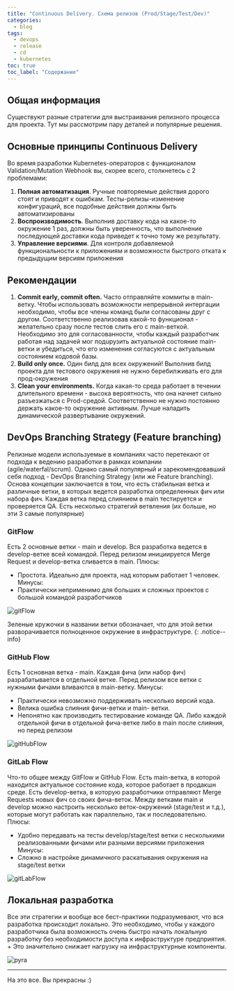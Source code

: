 ```yaml
---
title: "Continuous Delivery. Схема релизов (Prod/Stage/Test/Dev)"
categories:
  - blog
tags:
  - devops
  - release
  - cd
  - kubernetes
toc: true
toc_label: "Содержание"
---
```


## Общая информация

Существуют разные стратегии для выстраивания релизного процесса для проекта. Тут мы рассмотрим пару деталей и популярные решения.

## Основные принципы Continuous Delivery

Во время разработки Kubernetes-операторов с функционалом Validation/Mutation Webhook вы, скорее всего, столкнетесь с 2 проблемами:

1. **Полная автоматизация**. Ручные повторяемые действия дорого стоят и приводят к ошибкам. Тесты-релизы-изменение конфигураций, все подобные действия должны быть автоматизированы
2. **Воспроизводимость**. Выполнив доставку кода на какое-то окружение 1 раз, должны быть уверенность, что выполнение последующей доставки кода приведет к точно тому же результату.
3. **Управление версиями**. Для контроля добавляемой функциональности к приложениям и возможности быстрого отката к предыдущим версиям приложения

## Рекомендации

1. **Commit early, commit often.** Часто отправляйте коммиты в main-ветку. Чтобы использовать возможности непрерывной интергации необходимо, чтобы все члены команд были согласованы друг с другом. Соответственно реализовав какой-то функционал - желательно сразу после тестов слить его с main-веткой. Необходимо это для согласованности, чтобы каждый разработчик работая над задачей мог подuрузить актуальной состояние main-ветки и убедиться, что его изменения согласуются с актуальным состоянием кодовой базы. 
2. **Build only once.** Один билд для всех окружений! Выполнив билд проекта для тестового окружения не нужно беребилживать его для прод-окружения
3. **Clean your environments.** Когда какая-то среда работает в течении длительного времени - высока вероятность, что она начнет сильно разъезжаться с Prod-средой. Соответственно не нужно постоянно держать какое-то окружение активным. Лучше наладить динамической развертывание окружений.

## DevOps Branching Strategy (Feature branching)

Релизные модели используемые в компаниях часто перетекают от подхода к ведению разработки в рамках компании (agile/waterfal/scrum). Однако самый популярный и зарекомендовавший себя подход - DevOps Branching Strategy (или же Feature branching). Основа концепции заключается в том, что есть стабильная ветка и различные ветки, в которых ведется разработка определенных фич или набора фич. Каждая ветка перед слиянием в main тестируется и проверяется QA.
Есть несколько стратегий ветвления (их больше, но эти 3 самые популярные)

### GitFlow

Есть 2 основные ветки - main и develop. Вся разработка ведется в develop-ветке всей командой. Перед релизом инициируется Merge Request и develop-ветка сливается в main.
Плюсы:
- Простота. Идеально для проекта, над которым работает 1 человек.
Минусы:
- Практически неприменимо для больших и сложных проектов с большой командой разработчиков

![gitFlow](https://raw.githubusercontent.com/zvlb/zvlb.github.io/master/_posts/assets/images/release-strategy-gitflow.png)

Зеленые кружочки в названии ветки обозначает, что для этой ветки разворачивается полноценное окружение в инфраструктуре.
{: .notice--info}

### GitHub Flow

Есть 1 основная ветка - main. Каждая фича (или набор фич) разрабатывается в отдельной ветке. Перед релизом все ветки с нужными фичами вливаются в main-ветку. 
Минусы:
- Практически невозможно поддерживать несколько версий кода.
- Велика ошибка слияния фичи-ветки и main- ветки. 
- Непонятно как производить тестирование команде QA. Либо каждой отдельной фичи в отдельной фича-ветке либо в main после слияния, но перед релизом

![gitHubFlow](https://raw.githubusercontent.com/zvlb/zvlb.github.io/master/_posts/assets/images/release-strategy-github-flow.png)

### GitLab Flow

Что-то общее между GitFlow и GitHub Flow. Есть main-ветка, в которой находится актуальное состояние кода, которое работает в продакшн среде. Есть develop-ветка, в которую разработчики отправляют Merge Requests новых фич со своих фича-веток. Между ветками main и develop можно настроить несколько веток-окружений (stage/test и т.д.), которые могут работать как параллельно, так и последовательно.
Плюсы:
- Удобно передавать на тесты develop/stage/test ветки с несколькими реализованными фичами или разными версиями приложения
Минусы:
- Сложно в настройке динамичного раскатывания окружения на stage/test ветки

![gitLabFlow](https://raw.githubusercontent.com/zvlb/zvlb.github.io/master/_posts/assets/images/release-strategy-gitlabFlow.png)

##  Локальная разработка

Все эти стратегии и вообще все бест-практики подразумевают, что вся разработка происходит локально. Это необходимо, чтобы у каждого разработчика была возможность очень быстро начать локальную разработку без необходимости доступа к инфраструктуре предприятия. + Это значительно снижает нагрузку на инфраструктурные компоненты.

![pyra](https://raw.githubusercontent.com/zvlb/zvlb.github.io/master/_posts/assets/images/release-strategy-pyra.png)

---
На это все. Вы прекрасны :)
